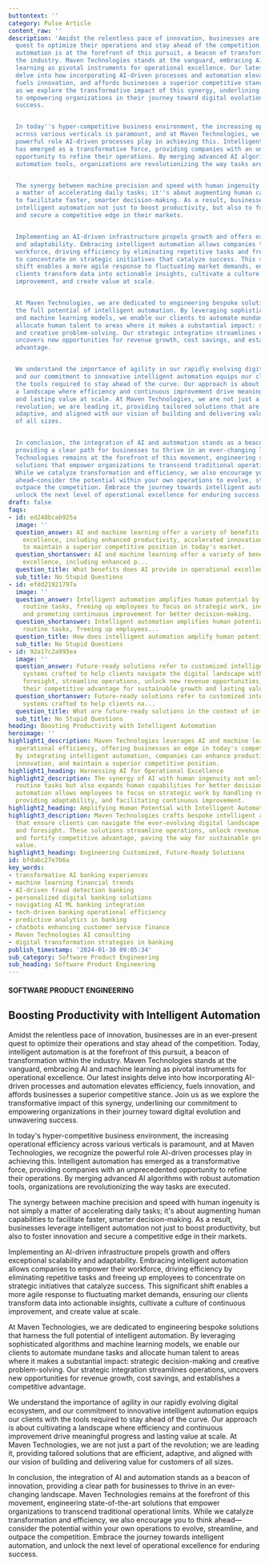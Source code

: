 ```yaml
---
buttontext: ''
category: Pulse Article
content_raw: ''
description: 'Amidst the relentless pace of innovation, businesses are in an ever-present
  quest to optimize their operations and stay ahead of the competition. Today, intelligent
  automation is at the forefront of this pursuit, a beacon of transformation within
  the industry. Maven Technologies stands at the vanguard, embracing AI and machine
  learning as pivotal instruments for operational excellence. Our latest insights
  delve into how incorporating AI-driven processes and automation elevates efficiency,
  fuels innovation, and affords businesses a superior competitive stance. Join us
  as we explore the transformative impact of this synergy, underlining our commitment
  to empowering organizations in their journey toward digital evolution and unwavering
  success.


  In today''s hyper-competitive business environment, the increasing operational efficiency
  across various verticals is paramount, and at Maven Technologies, we recognize the
  powerful role AI-driven processes play in achieving this. Intelligent automation
  has emerged as a transformative force, providing companies with an unprecedented
  opportunity to refine their operations. By merging advanced AI algorithms with robust
  automation tools, organizations are revolutionizing the way tasks are executed.


  The synergy between machine precision and speed with human ingenuity is not simply
  a matter of accelerating daily tasks; it''s about augmenting human capabilities
  to facilitate faster, smarter decision-making. As a result, businesses leverage
  intelligent automation not just to boost productivity, but also to foster innovation
  and secure a competitive edge in their markets.


  Implementing an AI-driven infrastructure propels growth and offers exceptional scalability
  and adaptability. Embracing intelligent automation allows companies to empower their
  workforce, driving efficiency by eliminating repetitive tasks and freeing up employees
  to concentrate on strategic initiatives that catalyze success. This significant
  shift enables a more agile response to fluctuating market demands, ensuring our
  clients transform data into actionable insights, cultivate a culture of continuous
  improvement, and create value at scale.


  At Maven Technologies, we are dedicated to engineering bespoke solutions that harness
  the full potential of intelligent automation. By leveraging sophisticated algorithms
  and machine learning models, we enable our clients to automate mundane tasks and
  allocate human talent to areas where it makes a substantial impact: strategic decision-making
  and creative problem-solving. Our strategic integration streamlines operations,
  uncovers new opportunities for revenue growth, cost savings, and establishes a competitive
  advantage.


  We understand the importance of agility in our rapidly evolving digital ecosystem,
  and our commitment to innovative intelligent automation equips our clients with
  the tools required to stay ahead of the curve. Our approach is about cultivating
  a landscape where efficiency and continuous improvement drive meaningful progress
  and lasting value at scale. At Maven Technologies, we are not just a part of the
  revolution; we are leading it, providing tailored solutions that are efficient,
  adaptive, and aligned with our vision of building and delivering value for customers
  of all sizes.


  In conclusion, the integration of AI and automation stands as a beacon of innovation,
  providing a clear path for businesses to thrive in an ever-changing landscape. Maven
  Technologies remains at the forefront of this movement, engineering state-of-the-art
  solutions that empower organizations to transcend traditional operational limits.
  While we catalyze transformation and efficiency, we also encourage you to think
  ahead—consider the potential within your own operations to evolve, streamline, and
  outpace the competition. Embrace the journey towards intelligent automation, and
  unlock the next level of operational excellence for enduring success.'
draft: false
faqs:
- id: ed248bcab925a
  image: ''
  question_answer: AI and machine learning offer a variety of benefits for operational
    excellence, including enhanced productivity, accelerated innovation, and the ability
    to maintain a superior competitive position in today's market.
  question_shortanswer: AI and machine learning offer a variety of benefits for operational
    excellence, including enhanced p...
  question_title: What benefits does AI provide in operational excellence?
  sub_title: No Stupid Questions
- id: efdd21921797a
  image: ''
  question_answer: Intelligent automation amplifies human potential by accelerating
    routine tasks, freeing up employees to focus on strategic work, increasing adaptability,
    and promoting continuous improvement for better decision-making.
  question_shortanswer: Intelligent automation amplifies human potential by accelerating
    routine tasks, freeing up employees...
  question_title: How does intelligent automation amplify human potential?
  sub_title: No Stupid Questions
- id: 92a17c2a993ea
  image: ''
  question_answer: Future-ready solutions refer to customized intelligent automation
    systems crafted to help clients navigate the digital landscape with agility and
    foresight, streamline operations, unlock new revenue opportunities, and fortify
    their competitive advantage for sustainable growth and lasting value.
  question_shortanswer: Future-ready solutions refer to customized intelligent automation
    systems crafted to help clients na...
  question_title: What are future-ready solutions in the context of intelligent automation?
  sub_title: No Stupid Questions
heading: Boosting Productivity with Intelligent Automation
heroimage: ''
highlight1_description: Maven Technologies leverages AI and machine learning to drive
  operational efficiency, offering businesses an edge in today's competitive landscape.
  By integrating intelligent automation, companies can enhance productivity, fuel
  innovation, and maintain a superior competitive position.
highlight1_heading: Harnessing AI for Operational Excellence
highlight2_description: The synergy of AI with human ingenuity not only accelerates
  routine tasks but also expands human capabilities for better decision-making. Intelligent
  automation allows employees to focus on strategic work by handling repetitive tasks,
  providing adaptability, and facilitating continuous improvement.
highlight2_heading: Amplifying Human Potential with Intelligent Automation
highlight3_description: Maven Technologies crafts bespoke intelligent automation solutions
  that ensure clients can navigate the ever-evolving digital landscape with agility
  and foresight. These solutions streamline operations, unlock revenue opportunities,
  and fortify competitive advantage, paving the way for sustainable growth and lasting
  value.
highlight3_heading: Engineering Customized, Future-Ready Solutions
id: bfdabc27e7b6a
key_words:
- transformative AI banking experiences
- machine learning financial trends
- AI-driven fraud detection banking
- personalized digital banking solutions
- navigating AI ML banking integration
- tech-driven banking operational efficiency
- predictive analytics in banking
- chatbots enhancing customer service finance
- Maven Technologies AI consulting
- digital transformation strategies in banking
publish_timestamp: '2024-01-30 09:05:34'
sub_category: Software Product Engineering
sub_heading: Software Product Engineering
---
```


#### SOFTWARE PRODUCT ENGINEERING
## Boosting Productivity with Intelligent Automation
Amidst the relentless pace of innovation, businesses are in an ever-present quest to optimize their operations and stay ahead of the competition. Today, intelligent automation is at the forefront of this pursuit, a beacon of transformation within the industry. Maven Technologies stands at the vanguard, embracing AI and machine learning as pivotal instruments for operational excellence. Our latest insights delve into how incorporating AI-driven processes and automation elevates efficiency, fuels innovation, and affords businesses a superior competitive stance. Join us as we explore the transformative impact of this synergy, underlining our commitment to empowering organizations in their journey toward digital evolution and unwavering success.

In today's hyper-competitive business environment, the increasing operational efficiency across various verticals is paramount, and at Maven Technologies, we recognize the powerful role AI-driven processes play in achieving this. Intelligent automation has emerged as a transformative force, providing companies with an unprecedented opportunity to refine their operations. By merging advanced AI algorithms with robust automation tools, organizations are revolutionizing the way tasks are executed.

The synergy between machine precision and speed with human ingenuity is not simply a matter of accelerating daily tasks; it's about augmenting human capabilities to facilitate faster, smarter decision-making. As a result, businesses leverage intelligent automation not just to boost productivity, but also to foster innovation and secure a competitive edge in their markets.

Implementing an AI-driven infrastructure propels growth and offers exceptional scalability and adaptability. Embracing intelligent automation allows companies to empower their workforce, driving efficiency by eliminating repetitive tasks and freeing up employees to concentrate on strategic initiatives that catalyze success. This significant shift enables a more agile response to fluctuating market demands, ensuring our clients transform data into actionable insights, cultivate a culture of continuous improvement, and create value at scale.

At Maven Technologies, we are dedicated to engineering bespoke solutions that harness the full potential of intelligent automation. By leveraging sophisticated algorithms and machine learning models, we enable our clients to automate mundane tasks and allocate human talent to areas where it makes a substantial impact: strategic decision-making and creative problem-solving. Our strategic integration streamlines operations, uncovers new opportunities for revenue growth, cost savings, and establishes a competitive advantage.

We understand the importance of agility in our rapidly evolving digital ecosystem, and our commitment to innovative intelligent automation equips our clients with the tools required to stay ahead of the curve. Our approach is about cultivating a landscape where efficiency and continuous improvement drive meaningful progress and lasting value at scale. At Maven Technologies, we are not just a part of the revolution; we are leading it, providing tailored solutions that are efficient, adaptive, and aligned with our vision of building and delivering value for customers of all sizes.

In conclusion, the integration of AI and automation stands as a beacon of innovation, providing a clear path for businesses to thrive in an ever-changing landscape. Maven Technologies remains at the forefront of this movement, engineering state-of-the-art solutions that empower organizations to transcend traditional operational limits. While we catalyze transformation and efficiency, we also encourage you to think ahead—consider the potential within your own operations to evolve, streamline, and outpace the competition. Embrace the journey towards intelligent automation, and unlock the next level of operational excellence for enduring success.